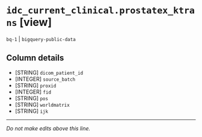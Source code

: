 # `idc_current_clinical.prostatex_ktrans` [view]
`bq-1` | `bigquery-public-data`

## Column details
* [STRING]    `dicom_patient_id`
* [INTEGER]   `source_batch`
* [STRING]    `proxid`
* [INTEGER]   `fid`
* [STRING]    `pos`
* [STRING]    `worldmatrix`
* [STRING]    `ijk`

-------------------------------------------------------------------------------
*Do not make edits above this line.*
